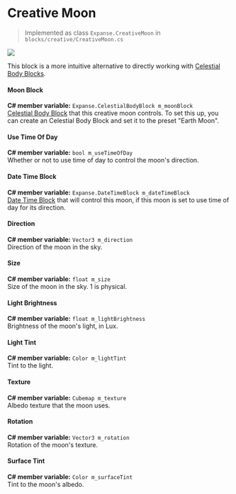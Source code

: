 # Creative Moon

> Implemented as class `Expanse.CreativeMoon` in `blocks/creative/CreativeMoon.cs`

<div class="img-block">
    <div class="img-row">
        <div class="img-col"><img src="img/celestial_bodies/moon.jpg"/></div>
    </div>
</div>

This block is a more intuitive alternative to directly working with [Celestial Body Blocks](editor/blocks/celestial_body_block.md).

#### Moon Block
**C# member variable:** `Expanse.CelestialBodyBlock m_moonBlock` \
[Celestial Body Block](editor/blocks/celestial_body_block.md) that this creative moon controls. To set this up, you can create an Celestial Body Block and set it to the preset "Earth Moon".

#### Use Time Of Day
**C# member variable:** `bool m_useTimeOfDay` \
Whether or not to use time of day to control the moon's direction.

#### Date Time Block
**C# member variable:** `Expanse.DateTimeBlock m_dateTimeBlock` \
[Date Time Block](editor/blocks/date_time_block.md) that will control this moon, if this moon is set to use time of day for its direction.

#### Direction
**C# member variable:** `Vector3 m_direction` \
Direction of the moon in the sky.

#### Size
**C# member variable:** `float m_size` \
Size of the moon in the sky. 1 is physical.

#### Light Brightness
**C# member variable:** `float m_lightBrightness` \
Brightness of the moon's light, in Lux.

#### Light Tint
**C# member variable:** `Color m_lightTint` \
Tint to the light.

#### Texture
**C# member variable:** `Cubemap m_texture` \
Albedo texture that the moon uses.

#### Rotation
**C# member variable:** `Vector3 m_rotation` \
Rotation of the moon's texture.

#### Surface Tint
**C# member variable:** `Color m_surfaceTint` \
Tint to the moon's albedo.